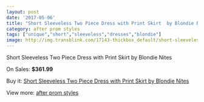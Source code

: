 ```yaml
---
layout: post
date: '2017-05-06'
title: "Short Sleeveless Two Piece Dress with Print Skirt  by Blondie Nites"
category: after prom styles
tags: ["unique","short","sleeveless","dresses","blondie"]
image: http://img.transblink.com/17143-thickbox_default/short-sleeveless-two-piece-dress-with-print-skirt-by-blondie-nites.jpg
---
```

Short Sleeveless Two Piece Dress with Print Skirt  by Blondie Nites

On Sales: **$361.99**
<a href="https://www.transblink.com/en/after-prom-styles/5405-short-sleeveless-two-piece-dress-with-print-skirt-by-blondie-nites.html"><amp-img layout="responsive" width="600" height="600" src="//img.transblink.com/17143-thickbox_default/short-sleeveless-two-piece-dress-with-print-skirt-by-blondie-nites.jpg" alt="Short Sleeveless Two Piece Dress with Print Skirt  by Blondie Nites 0" /></a>
<a href="https://www.transblink.com/en/after-prom-styles/5405-short-sleeveless-two-piece-dress-with-print-skirt-by-blondie-nites.html"><amp-img layout="responsive" width="600" height="600" src="//img.transblink.com/17146-thickbox_default/short-sleeveless-two-piece-dress-with-print-skirt-by-blondie-nites.jpg" alt="Short Sleeveless Two Piece Dress with Print Skirt  by Blondie Nites 1" /></a>
<a href="https://www.transblink.com/en/after-prom-styles/5405-short-sleeveless-two-piece-dress-with-print-skirt-by-blondie-nites.html"><amp-img layout="responsive" width="600" height="600" src="//img.transblink.com/17145-thickbox_default/short-sleeveless-two-piece-dress-with-print-skirt-by-blondie-nites.jpg" alt="Short Sleeveless Two Piece Dress with Print Skirt  by Blondie Nites 2" /></a>
<a href="https://www.transblink.com/en/after-prom-styles/5405-short-sleeveless-two-piece-dress-with-print-skirt-by-blondie-nites.html"><amp-img layout="responsive" width="600" height="600" src="//img.transblink.com/17144-thickbox_default/short-sleeveless-two-piece-dress-with-print-skirt-by-blondie-nites.jpg" alt="Short Sleeveless Two Piece Dress with Print Skirt  by Blondie Nites 3" /></a>

Buy it: [Short Sleeveless Two Piece Dress with Print Skirt  by Blondie Nites](https://www.transblink.com/en/after-prom-styles/5405-short-sleeveless-two-piece-dress-with-print-skirt-by-blondie-nites.html "Short Sleeveless Two Piece Dress with Print Skirt  by Blondie Nites")

View more: [after prom styles](https://www.transblink.com/en/55-after-prom-styles "after prom styles")